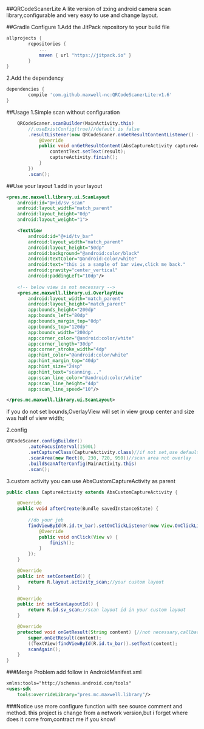 ##QRCodeScanerLite
A lite version of zxing android camera scan library,configurable and very easy to use and change layout.


##Gradle Configure
1.Add the JitPack repository to your build file
```groovy
allprojects {
        repositories {
            ...
            maven { url "https://jitpack.io" }
        }
}
```
2.Add the dependency
```groovy
dependencies {
        compile 'com.github.maxwell-nc:QRCodeScanerLite:v1.6'
}
```
##Usage
1.Simple scan without configuration
```java
	QRCodeScaner.scanBuilder(MainActivity.this)
        //.useExistConfig(true)//default is false
        .resultListener(new QRCodeScaner.onGetResultContentListener() {//Callback
            @Override
            public void onGetResultContent(AbsCaptureActivity captureActivity, String result) {
                contentText.setText(result);
                captureActivity.finish();
            }
        })
        .scan();
```

##Use your layout
1.add in your layout
```xml
<pres.mc.maxwell.library.ui.ScanLayout
    android:id="@+id/sv_scan"
    android:layout_width="match_parent"
    android:layout_height="0dp"
    android:layout_weight="1">

    <TextView
        android:id="@+id/tv_bar"
        android:layout_width="match_parent"
        android:layout_height="50dp"
        android:background="@android:color/black"
        android:textColor="@android:color/white"
        android:text="this is a sample of bar view,click me back."
        android:gravity="center_vertical"
        android:paddingLeft="10dp"/>
		
    <!-- below view is not necessary -->
    <pres.mc.maxwell.library.ui.OverlayView
        android:layout_width="match_parent"
        android:layout_height="match_parent"
        app:bounds_height="200dp"
        app:bounds_left="80dp"
        app:bounds_margin_top="0dp"
        app:bounds_top="120dp"
        app:bounds_width="200dp"
        app:corner_color="@android:color/white"
        app:corner_length="30dp"
        app:corner_stroke_width="4dp"
        app:hint_color="@android:color/white"
        app:hint_margin_top="40dp"
        app:hint_size="24sp"
        app:hint_text="scanning..."
        app:scan_line_color="@android:color/white"
        app:scan_line_height="4dp"
        app:scan_line_speed="10"/>

</pres.mc.maxwell.library.ui.ScanLayout>
```

if you do not set bounds,OverlayView will set in view group center and size was half of view width;

2.config
```java
QRCodeScaner.configBuilder()
        .autoFocusInterval(1500L)
        .setCaptureClass(CaptureActivity.class)//if not set,use default
        .scanArea(new Rect(0, 230, 720, 950))//scan area not overlay
        .buildScanAfterConfig(MainActivity.this)
        .scan();
```

3.custom activity
you can use AbsCustomCaptureActivity as parent
```java
public class CaptureActivity extends AbsCustomCaptureActivity {

    @Override
    public void afterCreate(Bundle savedInstanceState) {
	
		//do your job
        findViewById(R.id.tv_bar).setOnClickListener(new View.OnClickListener() {
            @Override
            public void onClick(View v) {
                finish();
            }
        });
    }

    @Override
    public int setContentId() {
        return R.layout.activity_scan;//your custom layout
    }

    @Override
    public int setScanLayoutId() {
        return R.id.sv_scan;//scan layout id in your custom layout
    }

    @Override
    protected void onGetResult(String content) {//not necessary,callback after result listener callback
        super.onGetResult(content);
        ((TextView)findViewById(R.id.tv_bar)).setText(content);
        scanAgain();
    }
}
```

###Merge Problem
add follow in AndroidManifest.xml
```xml
xmlns:tools="http://schemas.android.com/tools"
<uses-sdk
    tools:overrideLibrary="pres.mc.maxwell.library"/>
```

###Notice
use more configure function with see source comment and method.
this project is change from a network version,but i forget where does it come from,contract me if you know!
